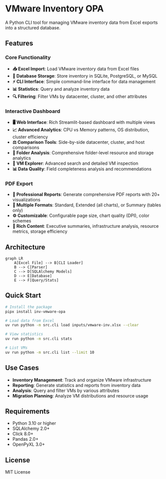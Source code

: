# VMware Inventory OPA

A Python CLI tool for managing VMware inventory data from Excel exports into a structured database.

## Features

### Core Functionality
- **📥 Excel Import**: Load VMware inventory data from Excel files
- **💾 Database Storage**: Store inventory in SQLite, PostgreSQL, or MySQL
- **⚡ CLI Interface**: Simple command-line interface for data management
- **📊 Statistics**: Query and analyze inventory data
- **🔍 Filtering**: Filter VMs by datacenter, cluster, and other attributes

### Interactive Dashboard
- **🖥️ Web Interface**: Rich Streamlit-based dashboard with multiple views
- **📈 Advanced Analytics**: CPU vs Memory patterns, OS distribution, cluster efficiency
- **⚖️ Comparison Tools**: Side-by-side datacenter, cluster, and host comparisons
- **📁 Folder Analysis**: Comprehensive folder-level resource and storage analytics
- **🔎 VM Explorer**: Advanced search and detailed VM inspection
- **📊 Data Quality**: Field completeness analysis and recommendations

### PDF Export
- **📄 Professional Reports**: Generate comprehensive PDF reports with 20+ visualizations
- **🎨 Multiple Formats**: Standard, Extended (all charts), or Summary (tables only)
- **⚙️ Customizable**: Configurable page size, chart quality (DPI), color schemes
- **📑 Rich Content**: Executive summaries, infrastructure analysis, resource metrics, storage efficiency

## Architecture

```mermaid
graph LR
    A[Excel File] --> B[CLI Loader]
    B --> C[Parser]
    C --> D[SQLAlchemy Models]
    D --> E[Database]
    E --> F[Query/Stats]
```

## Quick Start

```bash
# Install the package
pipx install inv-vmware-opa

# Load data from Excel
uv run python -m src.cli load inputs/vmware-inv.xlsx --clear

# View statistics
uv run python -m src.cli stats

# List VMs
uv run python -m src.cli list --limit 10
```

## Use Cases

- **Inventory Management**: Track and organize VMware infrastructure
- **Reporting**: Generate statistics and reports from inventory data
- **Analysis**: Query and filter VMs by various attributes
- **Migration Planning**: Analyze VM distributions and resource usage

## Requirements

- Python 3.10 or higher
- SQLAlchemy 2.0+
- Click 8.0+
- Pandas 2.0+
- OpenPyXL 3.0+

## License

MIT License
